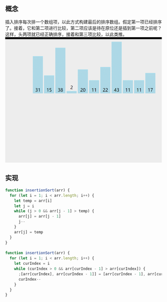## 概念

插入排序每次排一个数组项，以此方式构建最后的排序数组。假定第一项已经排序了。接着，它和第二项进行比较，第二项应该是待在原位还是插到第一项之前呢？这样，头两项就已经正确排序，接着和第三项比较，以此类推。
![插入排序](./image/insertionSort.gif)

## 实现

```js
function insertionSort(arr) {
  for (let i = 1; i < arr.length; i++) {
    let temp = arr[i]
    let j = i
    while (j > 0 && arr[j - 1] > temp) {
      arr[j] = arr[j - 1]
      j--
    }
    arr[j] = temp
  }
}

function insertionSort(arr) {
  for (let i = 1; i < arr.length; i++) {
    let curIndex = i
    while (curIndex > 0 && arr[curIndex - 1] > arr[curIndex]) {
      ;[arr[curIndex], arr[curIndex - 1]] = [arr[curIndex - 1], arr[curIndex]]
      curIndex--
    }
  }
}
```
